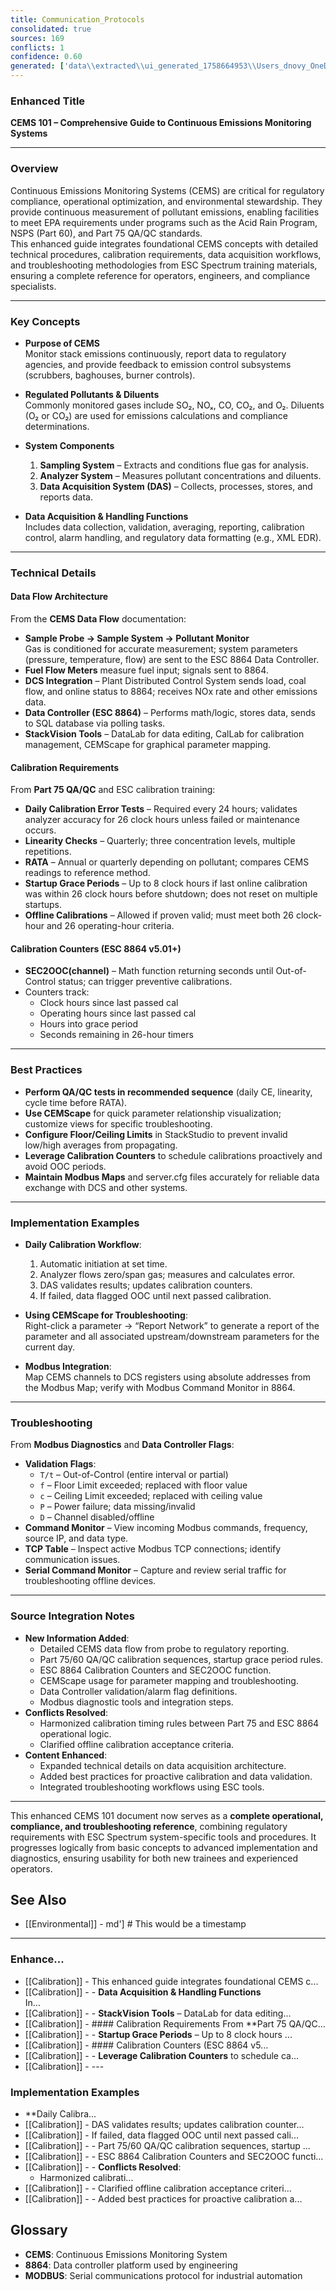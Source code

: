 ```yaml
---
title: Communication_Protocols
consolidated: true
sources: 169
conflicts: 1
confidence: 0.60
generated: ['data\\extracted\\ui_generated_1758664953\\Users_dnovy_OneDrive-ESC_TrainingMaterials_ReferencePresentations_TBS-26-hour-OOC-Checking-M-Shellpdf_28971277.md', 'data\\extracted\\ui_generated_1758664953\\Users_dnovy_OneDrive-ESC_TrainingMaterials_A_JobAids_CEMScape2021pdf_36784b15.md', 'data\\extracted\\ui_generated_1758664953\\Users_dnovy_OneDrive-ESC_TrainingMaterials_A_JobAids_DataContollerInfoAlarms2021pdf_7a54bc89.md', 'data\\extracted\\ui_generated_1758664953\\Users_dnovy_OneDrive-ESC_TrainingMaterials_A_JobAids_DataControllerValFlagspdf_383b1ed9.md', 'data\\extracted\\ui_generated_1758664953\\Users_dnovy_OneDrive-ESC_TrainingMaterials_ReferenceDocuments-Prism_CEMSDataFlowpdf_055a8a13.md', 'data\\extracted\\ui_generated_1758664953\\Users_dnovy_OneDrive-ESC_TrainingMaterials_ReferenceDocuments-Prism_CEMSValidationandCalculationsID221docx_2266572c.md', 'data\\extracted\\ui_generated_1758664953\\Users_dnovy_OneDrive-ESC_TrainingMaterials_ReferenceDocuments-Prism_DataController101pdf_e0e5ffb1.md', 'data\\extracted\\ui_generated_1758664953\\Users_dnovy_OneDrive-ESC_TrainingMaterials_ReferenceDocuments_CEMS101v2pdf_4b67f4b5.md', 'data\\extracted\\ui_generated_1758664953\\Users_dnovy_OneDrive-ESC_TrainingMaterials_ReferenceDocuments_CEMScapepdf_ede7b94d.md', 'data\\extracted\\ui_generated_1758664953\\Users_dnovy_OneDrive-ESC_TrainingMaterials_ReferenceDocuments_CEMSDataFlowpdf_6f47fff0.md', 'data\\extracted\\ui_generated_1758664953\\Users_dnovy_OneDrive-ESC_TrainingMaterials_ReferenceDocuments_CEMSValidationandCalculationsID221docx_b4d91435.md', 'data\\extracted\\ui_generated_1758664953\\Users_dnovy_OneDrive-ESC_TrainingMaterials_ReferenceDocuments_DataController101pdf_3ff9fe33.md', 'data\\extracted\\ui_generated_1758664953\\Users_dnovy_OneDrive-ESC_TrainingMaterials_ReferenceDocuments_DataLabDataLabViewerpdf_d93c504d.md', 'data\\extracted\\ui_generated_1758664953\\Users_dnovy_OneDrive-ESC_TrainingMaterials_ReferencePresentations_CEMS101v2pdf_8281c778.md', 'data\\extracted\\ui_generated_1758664953\\Users_dnovy_OneDrive-ESC_TrainingMaterials_ReferencePresentations_CEMScapepdf_9009dc8c.md', 'data\\extracted\\ui_generated_1758664953\\Users_dnovy_OneDrive-ESC_TrainingMaterials_ReferencePresentations_DataController101pdf_0f863799.md', 'data\\extracted\\ui_generated_1758664953\\Users_dnovy_OneDrive-ESC_TrainingMaterials_ReferencePresentations_DataLabDataLabViewerpdf_2e015a99.md', 'data\\extracted\\ui_generated_1758664953\\Users_dnovy_OneDrive-ESC_TrainingMaterials_5_Calibrations_2019CalibrationsEngineeringTrainingpptx_95532620.md', 'data\\extracted\\ui_generated_1758664953\\Users_dnovy_OneDrive-ESC_TrainingMaterials_5_Calibrations_2020CalibrationsEngineeringTrainingpptx_e6d99384.md', 'data\\extracted\\ui_generated_1758664953\\Users_dnovy_OneDrive-ESC_TrainingMaterials_5_Calibrations_Calibration_Specifications_And_References_Rev_6-6-20-18xlsx_1bfbda8e.md', 'data\\extracted\\ui_generated_1758664953\\Users_dnovy_OneDrive-ESC_TrainingMaterials_ReferenceDocuments-Prism_Calibration_Specifications_And_References_Rev_06-01-2023xlsx_e2aa0ce3.md', 'data\\extracted\\ui_generated_1758664953\\Users_dnovy_OneDrive-ESC_TrainingMaterials_ReferenceDocuments-Prism_New8864CalibrationCounterspptx_2d00b046.md', 'data\\extracted\\ui_generated_1758664953\\Users_dnovy_OneDrive-ESC_TrainingMaterials_ReferenceDocuments_Calibration_Specifications_And_References_Rev_06-01-2023xlsx_3ca0a2e4.md', 'data\\extracted\\ui_generated_1758664953\\Users_dnovy_OneDrive-ESC_TrainingMaterials_ReferenceDocuments_New8864CalibrationCounterspptx_972bc3c8.md', 'data\\extracted\\ui_generated_1758664953\\Users_dnovy_OneDrive-ESC_TrainingMaterials_ReferenceDocuments_Old_Calibration_Specifications_And_References_Rev_6-6-20-18xlsx_d4f71ee8.md', 'data\\extracted\\ui_generated_1758664953\\Users_dnovy_OneDrive-ESC_TrainingMaterials_ReferencePresentations_TBS-8864-Calibration-Counters-M-Shellpdf_8bc0d091.md', 'data\\extracted\\ui_generated_1758664953\\Users_dnovy_OneDrive-ESC_TrainingMaterials_6_Modbus_8864Emulator_Configure8864Emulatordocx_e0ebb965.md', 'data\\extracted\\ui_generated_1758664953\\Users_dnovy_OneDrive-ESC_TrainingMaterials_6_Modbus_8864Emulator_resources_Configure8864Emulatordocx_4af44cb7.md', 'data\\extracted\\ui_generated_1758664953\\Users_dnovy_OneDrive-ESC_TrainingMaterials_6_Modbus_8864Emulator_setupdemovideolinktxt_51d7cab4.md', 'data\\extracted\\ui_generated_1758664953\\Users_dnovy_OneDrive-ESC_TrainingMaterials_6_Modbus_8864Emulator__launcher__SupportPasswords_SV5_4txt_a1026db5.md', 'data\\extracted\\ui_generated_1758664953\\Users_dnovy_OneDrive-ESC_TrainingMaterials_6_Modbus_infoxlsx_7f8b1bbf.md', 'data\\extracted\\ui_generated_1758664953\\Users_dnovy_OneDrive-ESC_TrainingMaterials_6_Modbus_mbslavesetup_licensetxt_fcb4d1c7.md', 'data\\extracted\\ui_generated_1758664953\\Users_dnovy_OneDrive-ESC_TrainingMaterials_6_Modbus_mbslavesetup_MODBUSSlaveLicenseListxlsx_94c45dcc.md', 'data\\extracted\\ui_generated_1758664953\\Users_dnovy_OneDrive-ESC_TrainingMaterials_6_Modbus_mbslavesetup_ReadMetxt_c161a298.md', 'data\\extracted\\ui_generated_1758664953\\Users_dnovy_OneDrive-ESC_TrainingMaterials_6_Modbus_MODBUS101_1Fall2019UserGroupModbus101_8864-v5-04r15-User-Guide-092818pdf_bb86be4a.md', 'data\\extracted\\ui_generated_1758664953\\Users_dnovy_OneDrive-ESC_TrainingMaterials_6_Modbus_MODBUS101_1Fall2019UserGroupModbus101_LoggerListsxlsx_163b6944.md', 'data\\extracted\\ui_generated_1758664953\\Users_dnovy_OneDrive-ESC_TrainingMaterials_6_Modbus_MODBUS101_1Fall2019UserGroupModbus101_Modbus101Class05-15-2019pptx_9c408070.md', 'data\\extracted\\ui_generated_1758664953\\Users_dnovy_OneDrive-ESC_TrainingMaterials_6_Modbus_MODBUS101_1Fall2019UserGroupModbus101_Modbus101Class_Fall2019UserGrouppptx_712ef2a1.md', 'data\\extracted\\ui_generated_1758664953\\Users_dnovy_OneDrive-ESC_TrainingMaterials_6_Modbus_MODBUS101_1Fall2019UserGroupModbus101_MODBUS101StudentFolder_8864-v5-04r15-User-Guide-092818pdf_33bc537c.md', 'data\\extracted\\ui_generated_1758664953\\Users_dnovy_OneDrive-ESC_TrainingMaterials_6_Modbus_MODBUS101_1Fall2019UserGroupModbus101_MODBUS101StudentFolder_MODBUS101-Fall2019UserGrouppdf_a2c901d6.md', 'data\\extracted\\ui_generated_1758664953\\Users_dnovy_OneDrive-ESC_TrainingMaterials_6_Modbus_MODBUS101_1Fall2019UserGroupModbus101_MODBUS101StudentFolder_ModbusRegistersandBitsxlsx_156ab3f6.md', 'data\\extracted\\ui_generated_1758664953\\Users_dnovy_OneDrive-ESC_TrainingMaterials_6_Modbus_MODBUS101_1Fall2019UserGroupModbus101_MODBUS101StudentFolder_WebsiteforFloatingPointNumberstxt_5ee5224d.md', 'data\\extracted\\ui_generated_1758664953\\Users_dnovy_OneDrive-ESC_TrainingMaterials_6_Modbus_MODBUS101_1Fall2019UserGroupModbus101_ModbusRegistersandBitsxlsx_99d5bdbc.md', 'data\\extracted\\ui_generated_1758664953\\Users_dnovy_OneDrive-ESC_TrainingMaterials_6_Modbus_MODBUS101_1Fall2019UserGroupModbus101_scantimevspercentvalidreqxlsx_050c016c.md', 'data\\extracted\\ui_generated_1758664953\\Users_dnovy_OneDrive-ESC_TrainingMaterials_6_Modbus_MODBUS101_1Fall2019UserGroupModbus101_WebsiteforFloatingPointNumberstxt_f2c74b92.md', 'data\\extracted\\ui_generated_1758664953\\Users_dnovy_OneDrive-ESC_TrainingMaterials_6_Modbus_MODBUS101_2Fall2020Modbus101_MODBUS101StudentFolder_8864-v5-04r15-User-Guide-092818pdf_fcfc101b.md', 'data\\extracted\\ui_generated_1758664953\\Users_dnovy_OneDrive-ESC_TrainingMaterials_6_Modbus_MODBUS101_2Fall2020Modbus101_MODBUS101StudentFolder_MODBUS101-Fall2019UserGrouppdf_c11d8964.md', 'data\\extracted\\ui_generated_1758664953\\Users_dnovy_OneDrive-ESC_TrainingMaterials_6_Modbus_MODBUS101_2Fall2020Modbus101_MODBUS101StudentFolder_ModbusRegistersandBitsxlsx_a50c7c66.md', 'data\\extracted\\ui_generated_1758664953\\Users_dnovy_OneDrive-ESC_TrainingMaterials_6_Modbus_MODBUS101_2Fall2020Modbus101_MODBUS101StudentFolder_WebsiteforFloatingPointNumberstxt_8c619952.md', 'data\\extracted\\ui_generated_1758664953\\Users_dnovy_OneDrive-ESC_TrainingMaterials_6_Modbus_MODBUS101_2Fall2020Modbus101_PowerPoints_Archive_Modbus101Class_Spring2019Webinar-Copy10pptx_677368d9.md', 'data\\extracted\\ui_generated_1758664953\\Users_dnovy_OneDrive-ESC_TrainingMaterials_6_Modbus_MODBUS101_2Fall2020Modbus101_PowerPoints_Archive_Modbus101Class_Spring2019Webinar-Copy11pptx_c0f05095.md', 'data\\extracted\\ui_generated_1758664953\\Users_dnovy_OneDrive-ESC_TrainingMaterials_6_Modbus_MODBUS101_2Fall2020Modbus101_PowerPoints_Archive_Modbus101Class_Spring2019Webinar-Copy12pptx_a7f390ab.md', 'data\\extracted\\ui_generated_1758664953\\Users_dnovy_OneDrive-ESC_TrainingMaterials_6_Modbus_MODBUS101_2Fall2020Modbus101_PowerPoints_Archive_Modbus101Class_Spring2019Webinar-Copy13pptx_653c0ea2.md', 'data\\extracted\\ui_generated_1758664953\\Users_dnovy_OneDrive-ESC_TrainingMaterials_6_Modbus_MODBUS101_2Fall2020Modbus101_PowerPoints_Archive_Modbus101Class_Spring2019Webinar-Copy14pptx_aeb954a7.md', 'data\\extracted\\ui_generated_1758664953\\Users_dnovy_OneDrive-ESC_TrainingMaterials_6_Modbus_MODBUS101_2Fall2020Modbus101_PowerPoints_Archive_Modbus101Class_Spring2019Webinar-Copy8pptx_6f658b17.md', 'data\\extracted\\ui_generated_1758664953\\Users_dnovy_OneDrive-ESC_TrainingMaterials_6_Modbus_MODBUS101_2Fall2020Modbus101_PowerPoints_Archive_Modbus101Class_Spring2019Webinar-Copy9pptx_81334399.md', 'data\\extracted\\ui_generated_1758664953\\Users_dnovy_OneDrive-ESC_TrainingMaterials_6_Modbus_MODBUS101_2Fall2020Modbus101_PowerPoints_Part01-Overview_Modbus101_Spring2019pptx_7703c0a7.md', 'data\\extracted\\ui_generated_1758664953\\Users_dnovy_OneDrive-ESC_TrainingMaterials_6_Modbus_MODBUS101_2Fall2020Modbus101_PowerPoints_Part02-RegisterLocationsandDataFlow_Modbus101_Spring2019pptx_eb9e0cff.md', 'data\\extracted\\ui_generated_1758664953\\Users_dnovy_OneDrive-ESC_TrainingMaterials_6_Modbus_MODBUS101_2Fall2020Modbus101_PowerPoints_Part03-RegistersandCoils_Modbus101_Spring2019pptx_c58e0af7.md', 'data\\extracted\\ui_generated_1758664953\\Users_dnovy_OneDrive-ESC_TrainingMaterials_6_Modbus_MODBUS101_2Fall2020Modbus101_PowerPoints_Part04-BinaryandHexadecimalRepresentaion_Modbus101_Spring2019pptx_3752f7d6.md', 'data\\extracted\\ui_generated_1758664953\\Users_dnovy_OneDrive-ESC_TrainingMaterials_6_Modbus_MODBUS101_2Fall2020Modbus101_PowerPoints_Part05-IntegerandFloatingPointNumbers_Modbus101_Spring2019pptx_0b381daf.md', 'data\\extracted\\ui_generated_1758664953\\Users_dnovy_OneDrive-ESC_TrainingMaterials_6_Modbus_MODBUS101_2Fall2020Modbus101_PowerPoints_Part06-DataLoggerConfigurationsandAddressing_Modbus101_Spring2019pptx_56ca2801.md', 'data\\extracted\\ui_generated_1758664953\\Users_dnovy_OneDrive-ESC_TrainingMaterials_6_Modbus_MODBUS101_2Fall2020Modbus101_PowerPoints_Part07-SERVERCFGFileConfiguration_Modbus101_Spring2019pptx_74d66231.md', 'data\\extracted\\ui_generated_1758664953\\Users_dnovy_OneDrive-ESC_TrainingMaterials_6_Modbus_MODBUS101_2Fall2020Modbus101_PowerPoints_Part09-Excercises_Modbus101_Spring2019pptx_615dfb6e.md', 'data\\extracted\\ui_generated_1758664953\\Users_dnovy_OneDrive-ESC_TrainingMaterials_6_Modbus_MODBUS101_3Spring2020Modbus101_8864-v5-04r15-User-Guide-092818pdf_fc75c1f1.md', 'data\\extracted\\ui_generated_1758664953\\Users_dnovy_OneDrive-ESC_TrainingMaterials_6_Modbus_MODBUS101_3Spring2020Modbus101_LoggerListsxlsx_8616b233.md', 'data\\extracted\\ui_generated_1758664953\\Users_dnovy_OneDrive-ESC_TrainingMaterials_6_Modbus_MODBUS101_3Spring2020Modbus101_Modbus101Class_Spring2019Webinarpptx_1d01d54b.md', 'data\\extracted\\ui_generated_1758664953\\Users_dnovy_OneDrive-ESC_TrainingMaterials_6_Modbus_MODBUS101_3Spring2020Modbus101_Modbus101Class_Spring2019Webinar_200506pptx_9e76ea29.md', 'data\\extracted\\ui_generated_1758664953\\Users_dnovy_OneDrive-ESC_TrainingMaterials_6_Modbus_MODBUS101_3Spring2020Modbus101_MODBUS101StudentFolder_8864-v5-04r15-User-Guide-092818pdf_aca4ab53.md', 'data\\extracted\\ui_generated_1758664953\\Users_dnovy_OneDrive-ESC_TrainingMaterials_6_Modbus_MODBUS101_3Spring2020Modbus101_MODBUS101StudentFolder_MODBUS101-Fall2019UserGrouppdf_8b714f60.md', 'data\\extracted\\ui_generated_1758664953\\Users_dnovy_OneDrive-ESC_TrainingMaterials_6_Modbus_MODBUS101_3Spring2020Modbus101_MODBUS101StudentFolder_ModbusRegistersandBitsxlsx_a0635ccd.md', 'data\\extracted\\ui_generated_1758664953\\Users_dnovy_OneDrive-ESC_TrainingMaterials_6_Modbus_MODBUS101_3Spring2020Modbus101_MODBUS101StudentFolder_WebsiteforFloatingPointNumberstxt_28d8d6e3.md', 'data\\extracted\\ui_generated_1758664953\\Users_dnovy_OneDrive-ESC_TrainingMaterials_6_Modbus_MODBUS101_3Spring2020Modbus101_ModbusRegistersandBitsxlsx_bda91927.md', 'data\\extracted\\ui_generated_1758664953\\Users_dnovy_OneDrive-ESC_TrainingMaterials_6_Modbus_MODBUS101_3Spring2020Modbus101_PowerPoints_Archive_Modbus101Class_Spring2019Webinar-Copy10pptx_48bcb9a0.md', 'data\\extracted\\ui_generated_1758664953\\Users_dnovy_OneDrive-ESC_TrainingMaterials_6_Modbus_MODBUS101_3Spring2020Modbus101_PowerPoints_Archive_Modbus101Class_Spring2019Webinar-Copy11pptx_1b5e542b.md', 'data\\extracted\\ui_generated_1758664953\\Users_dnovy_OneDrive-ESC_TrainingMaterials_6_Modbus_MODBUS101_3Spring2020Modbus101_PowerPoints_Archive_Modbus101Class_Spring2019Webinar-Copy12pptx_e933c4af.md', 'data\\extracted\\ui_generated_1758664953\\Users_dnovy_OneDrive-ESC_TrainingMaterials_6_Modbus_MODBUS101_3Spring2020Modbus101_PowerPoints_Archive_Modbus101Class_Spring2019Webinar-Copy13pptx_95775987.md', 'data\\extracted\\ui_generated_1758664953\\Users_dnovy_OneDrive-ESC_TrainingMaterials_6_Modbus_MODBUS101_3Spring2020Modbus101_PowerPoints_Archive_Modbus101Class_Spring2019Webinar-Copy14pptx_8603ffdd.md', 'data\\extracted\\ui_generated_1758664953\\Users_dnovy_OneDrive-ESC_TrainingMaterials_6_Modbus_MODBUS101_3Spring2020Modbus101_PowerPoints_Archive_Modbus101Class_Spring2019Webinar-Copy8pptx_0cd05333.md', 'data\\extracted\\ui_generated_1758664953\\Users_dnovy_OneDrive-ESC_TrainingMaterials_6_Modbus_MODBUS101_3Spring2020Modbus101_PowerPoints_Archive_Modbus101Class_Spring2019Webinar-Copy9pptx_0be638da.md', 'data\\extracted\\ui_generated_1758664953\\Users_dnovy_OneDrive-ESC_TrainingMaterials_6_Modbus_MODBUS101_3Spring2020Modbus101_PowerPoints_Part01-Overview_Modbus101_Spring2019pptx_3f80619a.md', 'data\\extracted\\ui_generated_1758664953\\Users_dnovy_OneDrive-ESC_TrainingMaterials_6_Modbus_MODBUS101_3Spring2020Modbus101_PowerPoints_Part02-RegisterLocationsandDataFlow_Modbus101_Spring2019pptx_8ede2e6f.md', 'data\\extracted\\ui_generated_1758664953\\Users_dnovy_OneDrive-ESC_TrainingMaterials_6_Modbus_MODBUS101_3Spring2020Modbus101_PowerPoints_Part03-RegistersandCoils_Modbus101_Spring2019pptx_fe8b383f.md', 'data\\extracted\\ui_generated_1758664953\\Users_dnovy_OneDrive-ESC_TrainingMaterials_6_Modbus_MODBUS101_3Spring2020Modbus101_PowerPoints_Part04-BinaryandHexadecimalRepresentaion_Modbus101_Spring2019pptx_22ee7344.md', 'data\\extracted\\ui_generated_1758664953\\Users_dnovy_OneDrive-ESC_TrainingMaterials_6_Modbus_MODBUS101_3Spring2020Modbus101_PowerPoints_Part05-IntegerandFloatingPointNumbers_Modbus101_Spring2019pptx_1999cb1f.md', 'data\\extracted\\ui_generated_1758664953\\Users_dnovy_OneDrive-ESC_TrainingMaterials_6_Modbus_MODBUS101_3Spring2020Modbus101_PowerPoints_Part06-DataLoggerConfigurationsandAddressing_Modbus101_Spring2019pptx_1e117091.md', 'data\\extracted\\ui_generated_1758664953\\Users_dnovy_OneDrive-ESC_TrainingMaterials_6_Modbus_MODBUS101_3Spring2020Modbus101_PowerPoints_Part07-SERVERCFGFileConfiguration_Modbus101_Spring2019pptx_bb60eef5.md', 'data\\extracted\\ui_generated_1758664953\\Users_dnovy_OneDrive-ESC_TrainingMaterials_6_Modbus_MODBUS101_3Spring2020Modbus101_PowerPoints_Part09-Excercises_Modbus101_Spring2019pptx_5379f891.md', 'data\\extracted\\ui_generated_1758664953\\Users_dnovy_OneDrive-ESC_TrainingMaterials_6_Modbus_MODBUS101_3Spring2020Modbus101_scantimevspercentvalidreqxlsx_a4d8329e.md', 'data\\extracted\\ui_generated_1758664953\\Users_dnovy_OneDrive-ESC_TrainingMaterials_6_Modbus_MODBUS101_3Spring2020Modbus101_WebsiteforFloatingPointNumberstxt_76a91240.md', 'data\\extracted\\ui_generated_1758664953\\Users_dnovy_OneDrive-ESC_TrainingMaterials_6_Modbus_MODBUS101_4Fall2021Modbus101_archive_Modbus101Class_Spring2019Webinarpptx_5aa0338b.md', 'data\\extracted\\ui_generated_1758664953\\Users_dnovy_OneDrive-ESC_TrainingMaterials_6_Modbus_MODBUS101_4Fall2021Modbus101_archive_Modbus101Class_Spring2019Webinar_200506pptx_9f3ebd37.md', 'data\\extracted\\ui_generated_1758664953\\Users_dnovy_OneDrive-ESC_TrainingMaterials_6_Modbus_MODBUS101_4Fall2021Modbus101_Modbus101Class_Fall2021UserGrouppptx_c34cac0f.md', 'data\\extracted\\ui_generated_1758664953\\Users_dnovy_OneDrive-ESC_TrainingMaterials_6_Modbus_MODBUS101_4Fall2021Modbus101_Modbus101StudentFolder_8864-v601r53-UserGuide-062821pdf_38e993dc.md', 'data\\extracted\\ui_generated_1758664953\\Users_dnovy_OneDrive-ESC_TrainingMaterials_6_Modbus_MODBUS101_4Fall2021Modbus101_Modbus101StudentFolder_MODBUS101-Fall2021UserGrouppdf_1d59e736.md', 'data\\extracted\\ui_generated_1758664953\\Users_dnovy_OneDrive-ESC_TrainingMaterials_6_Modbus_MODBUS101_4Fall2021Modbus101_Modbus101StudentFolder_ModbusRegistersandBitsxlsx_59c9fdd3.md', 'data\\extracted\\ui_generated_1758664953\\Users_dnovy_OneDrive-ESC_TrainingMaterials_6_Modbus_MODBUS101_4Fall2021Modbus101_Modbus101StudentFolder_WebsiteforFloatingPointNumberstxt_e150f01b.md', 'data\\extracted\\ui_generated_1758664953\\Users_dnovy_OneDrive-ESC_TrainingMaterials_6_Modbus_MODBUS101_4Fall2021Modbus101_ModbusRegistersandBitsxlsx_4ae3357f.md', 'data\\extracted\\ui_generated_1758664953\\Users_dnovy_OneDrive-ESC_TrainingMaterials_6_Modbus_MODBUS101_4Fall2021Modbus101_scantimevspercentvalidreqxlsx_bef70ea0.md', 'data\\extracted\\ui_generated_1758664953\\Users_dnovy_OneDrive-ESC_TrainingMaterials_6_Modbus_MODBUS101_4Fall2021Modbus101_UG_Fall_2021_PPT_Templatepptx_a3e90b9b.md', 'data\\extracted\\ui_generated_1758664953\\Users_dnovy_OneDrive-ESC_TrainingMaterials_6_Modbus_MODBUS101_4Fall2021Modbus101_WebsiteforFloatingPointNumberstxt_d665e6dd.md', 'data\\extracted\\ui_generated_1758664953\\Users_dnovy_OneDrive-ESC_TrainingMaterials_6_Modbus_MODBUS101_5Fall2022Modbus101_8864SSetupFiles_Modbus_101_CRS_221021txt_0d6bf17d.md', 'data\\extracted\\ui_generated_1758664953\\Users_dnovy_OneDrive-ESC_TrainingMaterials_6_Modbus_MODBUS101_5Fall2022Modbus101_laptop_files_modbus_class_sharepoint_sitetxt_a13a013f.md', 'data\\extracted\\ui_generated_1758664953\\Users_dnovy_OneDrive-ESC_TrainingMaterials_6_Modbus_MODBUS101_5Fall2022Modbus101_laptop_files_SupportPasswords_SV5_4txt_6a4e3515.md', 'data\\extracted\\ui_generated_1758664953\\Users_dnovy_OneDrive-ESC_TrainingMaterials_6_Modbus_MODBUS101_5Fall2022Modbus101_Modbus101Class_Fall2021UserGrouppptx_b48c4e72.md', 'data\\extracted\\ui_generated_1758664953\\Users_dnovy_OneDrive-ESC_TrainingMaterials_6_Modbus_MODBUS101_5Fall2022Modbus101_Modbus101Class_Fall2021UserGroup_withYasminsnotespptx_da92d146.md', 'data\\extracted\\ui_generated_1758664953\\Users_dnovy_OneDrive-ESC_TrainingMaterials_6_Modbus_MODBUS101_5Fall2022Modbus101_Modbus101StudentFolder_8864-v602r68-UserGuide-040522pdf_38912915.md', 'data\\extracted\\ui_generated_1758664953\\Users_dnovy_OneDrive-ESC_TrainingMaterials_6_Modbus_MODBUS101_5Fall2022Modbus101_Modbus101StudentFolder_MODBUS101-Fall2021UserGrouppdf_ca3d1a6b.md', 'data\\extracted\\ui_generated_1758664953\\Users_dnovy_OneDrive-ESC_TrainingMaterials_6_Modbus_MODBUS101_5Fall2022Modbus101_Modbus101StudentFolder_ModbusRegistersandBitsxlsx_73c6ecb0.md', 'data\\extracted\\ui_generated_1758664953\\Users_dnovy_OneDrive-ESC_TrainingMaterials_6_Modbus_MODBUS101_5Fall2022Modbus101_Modbus101StudentFolder_WebsiteforFloatingPointNumberstxt_721bc4dc.md', 'data\\extracted\\ui_generated_1758664953\\Users_dnovy_OneDrive-ESC_TrainingMaterials_6_Modbus_MODBUS101_5Fall2022Modbus101_MODBUSComputerListxlsx_23435117.md', 'data\\extracted\\ui_generated_1758664953\\Users_dnovy_OneDrive-ESC_TrainingMaterials_6_Modbus_MODBUS101_5Fall2022Modbus101_modbus_class_sharepoint_sitetxt_1139c441.md', 'data\\extracted\\ui_generated_1758664953\\Users_dnovy_OneDrive-ESC_TrainingMaterials_6_Modbus_MODBUS101_5Fall2022Modbus101_WebsiteforFloatingPointNumberstxt_c06c0d97.md', 'data\\extracted\\ui_generated_1758664953\\Users_dnovy_OneDrive-ESC_TrainingMaterials_6_Modbus_MODBUS101__archive_Modbus101Class05-15-2019pptx_20b6a927.md', 'data\\extracted\\ui_generated_1758664953\\Users_dnovy_OneDrive-ESC_TrainingMaterials_6_Modbus_MODBUS101__archive_Modbus101Class10_04_18pptx_d6b6e782.md', 'data\\extracted\\ui_generated_1758664953\\Users_dnovy_OneDrive-ESC_TrainingMaterials_6_Modbus_MODBUS101__archive_Modbus101Class11_08_18ForPresentationpptx_a0e99591.md', 'data\\extracted\\ui_generated_1758664953\\Users_dnovy_OneDrive-ESC_TrainingMaterials_6_Modbus_MODBUS101__archive_MODBUSTrainingClass3-19-2018CAPPTX_40332a73.md', 'data\\extracted\\ui_generated_1758664953\\Users_dnovy_OneDrive-ESC_TrainingMaterials_6_Modbus_MODBUS201_1Fall2018UserGroupModbus201_Modbus201Class11_08_18ForPresentationpptx_dfcd7474.md', 'data\\extracted\\ui_generated_1758664953\\Users_dnovy_OneDrive-ESC_TrainingMaterials_6_Modbus_MODBUS201_1Fall2018UserGroupModbus201_MODBUSErrorCodeToolxlsx_850341ec.md', 'data\\extracted\\ui_generated_1758664953\\Users_dnovy_OneDrive-ESC_TrainingMaterials_6_Modbus_MODBUS201_1Fall2018UserGroupModbus201_MODBUSExceptionCodes-CodeNameMeaningspdf_7b65ed50.md', 'data\\extracted\\ui_generated_1758664953\\Users_dnovy_OneDrive-ESC_TrainingMaterials_6_Modbus_MODBUS201_2Fall2019UserGroupModbus201_Modbus201Class_191028pptx_f0c72946.md', 'data\\extracted\\ui_generated_1758664953\\Users_dnovy_OneDrive-ESC_TrainingMaterials_6_Modbus_MODBUS201_2Fall2019UserGroupModbus201_MODBUS201StudentFolder_MODBUS201-Fall2019UserGrouppdf_4d45e8a1.md', 'data\\extracted\\ui_generated_1758664953\\Users_dnovy_OneDrive-ESC_TrainingMaterials_6_Modbus_MODBUS201_2Fall2019UserGroupModbus201_MODBUS201StudentFolder_MODBUSErrorCodeToolxlsx_d31ad6b2.md', 'data\\extracted\\ui_generated_1758664953\\Users_dnovy_OneDrive-ESC_TrainingMaterials_6_Modbus_MODBUS201_2Fall2019UserGroupModbus201_MODBUS201StudentFolder_MODBUSExceptionCodes-CodeNameMeaningspdf_6289db1e.md', 'data\\extracted\\ui_generated_1758664953\\Users_dnovy_OneDrive-ESC_TrainingMaterials_6_Modbus_MODBUS201_3Fall2021UserGroupModbus201_Modbus201Class-UserGroupFall2021pptx_a782557a.md', 'data\\extracted\\ui_generated_1758664953\\Users_dnovy_OneDrive-ESC_TrainingMaterials_6_Modbus_MODBUS201_3Fall2021UserGroupModbus201_Modbus201StudentFolder_8864-v601r53-UserGuide-062821pdf_a251a605.md', 'data\\extracted\\ui_generated_1758664953\\Users_dnovy_OneDrive-ESC_TrainingMaterials_6_Modbus_MODBUS201_3Fall2021UserGroupModbus201_Modbus201StudentFolder_MODBUS201-Fall2021UserGrouppdf_988bcef5.md', 'data\\extracted\\ui_generated_1758664953\\Users_dnovy_OneDrive-ESC_TrainingMaterials_6_Modbus_MODBUS201_3Fall2021UserGroupModbus201_Modbus201StudentFolder_MODBUSErrorCodeToolxlsx_4a74f4a0.md', 'data\\extracted\\ui_generated_1758664953\\Users_dnovy_OneDrive-ESC_TrainingMaterials_6_Modbus_MODBUS201_3Fall2021UserGroupModbus201_Modbus201StudentFolder_MODBUSExceptionCodes-CodeNameMeaningspdf_39e7fe3a.md', 'data\\extracted\\ui_generated_1758664953\\Users_dnovy_OneDrive-ESC_TrainingMaterials_6_Modbus_MODBUS201_3Fall2021UserGroupModbus201_Modbus201StudentFolder_ModbusRegistersandBitsxlsx_7f04b382.md', 'data\\extracted\\ui_generated_1758664953\\Users_dnovy_OneDrive-ESC_TrainingMaterials_6_Modbus_MODBUS201_3Fall2021UserGroupModbus201_MODBUSErrorCodeToolxlsx_235946a9.md', 'data\\extracted\\ui_generated_1758664953\\Users_dnovy_OneDrive-ESC_TrainingMaterials_6_Modbus_MODBUS201_3Fall2021UserGroupModbus201_MODBUSExceptionCodes-CodeNameMeaningspdf_8cabfa98.md', 'data\\extracted\\ui_generated_1758664953\\Users_dnovy_OneDrive-ESC_TrainingMaterials_6_Modbus_MODBUS201__archive_MODBUSAdvancedFeaturesandTroubleshootingpptx_01622d4a.md', 'data\\extracted\\ui_generated_1758664953\\Users_dnovy_OneDrive-ESC_TrainingMaterials_6_Modbus_MODBUS201__archive_NewPresentation_Modbus201Class07-09-2019pptx_d1b789e2.md', 'data\\extracted\\ui_generated_1758664953\\Users_dnovy_OneDrive-ESC_TrainingMaterials_6_Modbus_MODBUS201__archive_NewPresentation_Modbus201Class10_04_18pptx_8faaf22d.md', 'data\\extracted\\ui_generated_1758664953\\Users_dnovy_OneDrive-ESC_TrainingMaterials_6_Modbus_MODBUS201__archive_NewPresentation_Modbus201Class11_08_18ForPresentationpptx_b93b5aac.md', 'data\\extracted\\ui_generated_1758664953\\Users_dnovy_OneDrive-ESC_TrainingMaterials_6_Modbus_MODBUS201__archive_NewPresentation_MODBUSErrorCodeToolxlsx_17a033cf.md', 'data\\extracted\\ui_generated_1758664953\\Users_dnovy_OneDrive-ESC_TrainingMaterials_6_Modbus_MODBUSDiagnostics_Archive_Modbus101_ModbusRegistersandBitsxlsx_7ed2ff26.md', 'data\\extracted\\ui_generated_1758664953\\Users_dnovy_OneDrive-ESC_TrainingMaterials_6_Modbus_MODBUSDiagnostics_Archive_Modbus101_MODBUSTrainingClass3-19-2018CAPPTX_d9065465.md', 'data\\extracted\\ui_generated_1758664953\\Users_dnovy_OneDrive-ESC_TrainingMaterials_6_Modbus_MODBUSDiagnostics_Archive_Modbus101_NewPowerpoint_Modbus101Class10_04_18pptx_da9650e7.md', 'data\\extracted\\ui_generated_1758664953\\Users_dnovy_OneDrive-ESC_TrainingMaterials_6_Modbus_MODBUSDiagnostics_Archive_Modbus101_NewPowerpoint_Modbus101Class11_08_18ForPresentationpptx_697f17d6.md', 'data\\extracted\\ui_generated_1758664953\\Users_dnovy_OneDrive-ESC_TrainingMaterials_6_Modbus_MODBUSDiagnostics_Archive_Modbus101_WebsiteforFloatingPointNumberstxt_9df246e7.md', 'data\\extracted\\ui_generated_1758664953\\Users_dnovy_OneDrive-ESC_TrainingMaterials_6_Modbus_MODBUSDiagnostics_Archive_Modbus201_MODBUSAdvancedFeaturesandTroubleshootingpptx_ed826da9.md', 'data\\extracted\\ui_generated_1758664953\\Users_dnovy_OneDrive-ESC_TrainingMaterials_6_Modbus_MODBUSDiagnostics_Archive_Modbus201_MODBUSExceptionCodes-CodeNameMeaningspdf_2d48d6ad.md', 'data\\extracted\\ui_generated_1758664953\\Users_dnovy_OneDrive-ESC_TrainingMaterials_6_Modbus_MODBUSDiagnostics_Archive_Modbus201_NewPresentation_Modbus201Class10_04_18pptx_0234bcb6.md', 'data\\extracted\\ui_generated_1758664953\\Users_dnovy_OneDrive-ESC_TrainingMaterials_6_Modbus_MODBUSDiagnostics_Archive_Modbus201_NewPresentation_Modbus201Class11_08_18ForPresentationpptx_c1941685.md', 'data\\extracted\\ui_generated_1758664953\\Users_dnovy_OneDrive-ESC_TrainingMaterials_6_Modbus_MODBUSDiagnostics_Archive_Modbus201_NewPresentation_MODBUSErrorCodeToolxlsx_bc480476.md', 'data\\extracted\\ui_generated_1758664953\\Users_dnovy_OneDrive-ESC_TrainingMaterials_6_Modbus_MODBUSDiagnostics_Archive_ModbusLoggerIPsxlsx_2813a76a.md', 'data\\extracted\\ui_generated_1758664953\\Users_dnovy_OneDrive-ESC_TrainingMaterials_6_Modbus_MODBUSDiagnostics_Archive_Ping_Resultstxt_2f4d7c38.md', 'data\\extracted\\ui_generated_1758664953\\Users_dnovy_OneDrive-ESC_TrainingMaterials_6_Modbus_MODBUSDiagnostics_Archive_TracingDownaModbusProblempptx_ae1a2441.md', 'data\\extracted\\ui_generated_1758664953\\Users_dnovy_OneDrive-ESC_TrainingMaterials_6_Modbus_MODBUSDiagnostics_Archive_usernameandpasswordsxlsx_a42516ab.md', 'data\\extracted\\ui_generated_1758664953\\Users_dnovy_OneDrive-ESC_TrainingMaterials_6_Modbus_MODBUSDiagnostics_ModbusDiagnostics_190808pdf_0c3d4bd7.md', 'data\\extracted\\ui_generated_1758664953\\Users_dnovy_OneDrive-ESC_TrainingMaterials_6_Modbus_MODBUSDiagnostics_ModbusDiagnostics_190808pptx_a7e3646b.md', 'data\\extracted\\ui_generated_1758664953\\Users_dnovy_OneDrive-ESC_TrainingMaterials_6_Modbus_MODBUSDiagnostics_ModbusDiagnostics_UserGroupSpring2019pptx_58fce15c.md', 'data\\extracted\\ui_generated_1758664953\\Users_dnovy_OneDrive-ESC_TrainingMaterials_6_Modbus_MODBUSDiagnostics_UG_Fall_2021_PPT_ModbusTroubleshooting-DouglasNovypptx_6c4419c5.md', 'data\\extracted\\ui_generated_1758664953\\Users_dnovy_OneDrive-ESC_TrainingMaterials_6_Modbus_ModbusLoggerIPsxlsx_8415aee6.md', 'data\\extracted\\ui_generated_1758664953\\Users_dnovy_OneDrive-ESC_TrainingMaterials_6_Modbus_resources_ModbusErrorCodeToolxlsx_7362cd3f.md', 'data\\extracted\\ui_generated_1758664953\\Users_dnovy_OneDrive-ESC_TrainingMaterials_6_Modbus_resources_Modbuspackedregisterforalarmingexamplevaluesxlsx_32209cb9.md', 'data\\extracted\\ui_generated_1758664953\\Users_dnovy_OneDrive-ESC_TrainingMaterials_6_Modbus_resources_ModbusRegistersandBitsxlsx_dd2d5485.md', 'data\\extracted\\ui_generated_1758664953\\Users_dnovy_OneDrive-ESC_TrainingMaterials_6_Modbus_resources_WebsiteforFloatingPointNumberstxt_85401467.md', 'data\\extracted\\ui_generated_1758664953\\Users_dnovy_OneDrive-ESC_TrainingMaterials_6_Modbus_usernameandpasswordsxlsx_85451af9.md', 'data\\extracted\\ui_generated_1758664953\\Users_dnovy_OneDrive-ESC_TrainingMaterials_6_Modbus__archive_MODBUSAdvancedFeaturesandTroubleshootingpptx_fec8f4d1.md', 'data\\extracted\\ui_generated_1758664953\\Users_dnovy_OneDrive-ESC_TrainingMaterials_6_Modbus__archive_REMODBUSclassmsg_c964e8da.md', 'data\\extracted\\ui_generated_1758664953\\Users_dnovy_OneDrive-ESC_TrainingMaterials_ReferencePresentations_Navigating-Modbus-Map_C-Anderson-Webinarpdf_cfd3d25f.md', 'data\\extracted\\ui_generated_1758664953\\Users_dnovy_OneDrive-ESC_TrainingMaterials_ReferencePresentations_TBS-MODBUS101pptx_42baf0c2.md', 'data\\extracted\\ui_generated_1758664953\\Users_dnovy_OneDrive-ESC_TrainingMaterials_9_Regulations_03-Part75QAQCRequirementspdf_bf7b7b09.md', 'data\\extracted\\ui_generated_1758664953\\Users_dnovy_OneDrive-ESC_TrainingMaterials_9_Regulations_04-Part60QAQCRequirementspdf_9b75cf36.md', 'data\\extracted\\ui_generated_1758664953\\Users_dnovy_OneDrive-ESC_TrainingMaterials_9_Regulations_09-EGUMATSOverviewpdf_d783d524.md', 'data\\extracted\\ui_generated_1758664953\\Users_dnovy_OneDrive-ESC_TrainingMaterials_ReferencePresentations_01-CEMS101ID186pdf_c45fc32c.md']  # This would be a timestamp
---
```


### Enhanced Title
**CEMS 101 – Comprehensive Guide to Continuous Emissions Monitoring Systems**

---

### Overview
Continuous Emissions Monitoring Systems (CEMS) are critical for regulatory compliance, operational optimization, and environmental stewardship. They provide continuous measurement of pollutant emissions, enabling facilities to meet EPA requirements under programs such as the Acid Rain Program, NSPS (Part 60), and Part 75 QA/QC standards.  
This enhanced guide integrates foundational CEMS concepts with detailed technical procedures, calibration requirements, data acquisition workflows, and troubleshooting methodologies from ESC Spectrum training materials, ensuring a complete reference for operators, engineers, and compliance specialists.

---

### Key Concepts
- **Purpose of CEMS**  
  Monitor stack emissions continuously, report data to regulatory agencies, and provide feedback to emission control subsystems (scrubbers, baghouses, burner controls).
  
- **Regulated Pollutants & Diluents**  
  Commonly monitored gases include SO₂, NOₓ, CO, CO₂, and O₂. Diluents (O₂ or CO₂) are used for emissions calculations and compliance determinations.

- **System Components**  
  1. **Sampling System** – Extracts and conditions flue gas for analysis.  
  2. **Analyzer System** – Measures pollutant concentrations and diluents.  
  3. **Data Acquisition System (DAS)** – Collects, processes, stores, and reports data.

- **Data Acquisition & Handling Functions**  
  Includes data collection, validation, averaging, reporting, calibration control, alarm handling, and regulatory data formatting (e.g., XML EDR).

---

### Technical Details
#### Data Flow Architecture
From the **CEMS Data Flow** documentation:
- **Sample Probe → Sample System → Pollutant Monitor**  
  Gas is conditioned for accurate measurement; system parameters (pressure, temperature, flow) are sent to the ESC 8864 Data Controller.
- **Fuel Flow Meters** measure fuel input; signals sent to 8864.
- **DCS Integration** – Plant Distributed Control System sends load, coal flow, and online status to 8864; receives NOx rate and other emissions data.
- **Data Controller (ESC 8864)** – Performs math/logic, stores data, sends to SQL database via polling tasks.
- **StackVision Tools** – DataLab for data editing, CalLab for calibration management, CEMScape for graphical parameter mapping.

#### Calibration Requirements
From **Part 75 QA/QC** and ESC calibration training:
- **Daily Calibration Error Tests** – Required every 24 hours; validates analyzer accuracy for 26 clock hours unless failed or maintenance occurs.
- **Linearity Checks** – Quarterly; three concentration levels, multiple repetitions.
- **RATA** – Annual or quarterly depending on pollutant; compares CEMS readings to reference method.
- **Startup Grace Periods** – Up to 8 clock hours if last online calibration was within 26 clock hours before shutdown; does not reset on multiple startups.
- **Offline Calibrations** – Allowed if proven valid; must meet both 26 clock-hour and 26 operating-hour criteria.

#### Calibration Counters (ESC 8864 v5.01+)
- **SEC2OOC(channel)** – Math function returning seconds until Out-of-Control status; can trigger preventive calibrations.
- Counters track:
  - Clock hours since last passed cal
  - Operating hours since last passed cal
  - Hours into grace period
  - Seconds remaining in 26-hour timers

---

### Best Practices
- **Perform QA/QC tests in recommended sequence** (daily CE, linearity, cycle time before RATA).
- **Use CEMScape** for quick parameter relationship visualization; customize views for specific troubleshooting.
- **Configure Floor/Ceiling Limits** in StackStudio to prevent invalid low/high averages from propagating.
- **Leverage Calibration Counters** to schedule calibrations proactively and avoid OOC periods.
- **Maintain Modbus Maps** and server.cfg files accurately for reliable data exchange with DCS and other systems.

---

### Implementation Examples
- **Daily Calibration Workflow**:  
  1. Automatic initiation at set time.  
  2. Analyzer flows zero/span gas; measures and calculates error.  
  3. DAS validates results; updates calibration counters.  
  4. If failed, data flagged OOC until next passed calibration.

- **Using CEMScape for Troubleshooting**:  
  Right-click a parameter → “Report Network” to generate a report of the parameter and all associated upstream/downstream parameters for the current day.

- **Modbus Integration**:  
  Map CEMS channels to DCS registers using absolute addresses from the Modbus Map; verify with Modbus Command Monitor in 8864.

---

### Troubleshooting
From **Modbus Diagnostics** and **Data Controller Flags**:
- **Validation Flags**:
  - `T/t` – Out-of-Control (entire interval or partial)
  - `f` – Floor Limit exceeded; replaced with floor value
  - `c` – Ceiling Limit exceeded; replaced with ceiling value
  - `P` – Power failure; data missing/invalid
  - `D` – Channel disabled/offline
- **Command Monitor** – View incoming Modbus commands, frequency, source IP, and data type.
- **TCP Table** – Inspect active Modbus TCP connections; identify communication issues.
- **Serial Command Monitor** – Capture and review serial traffic for troubleshooting offline devices.

---

### Source Integration Notes
- **New Information Added**:
  - Detailed CEMS data flow from probe to regulatory reporting.
  - Part 75/60 QA/QC calibration sequences, startup grace period rules.
  - ESC 8864 Calibration Counters and SEC2OOC function.
  - CEMScape usage for parameter mapping and troubleshooting.
  - Data Controller validation/alarm flag definitions.
  - Modbus diagnostic tools and integration steps.
- **Conflicts Resolved**:
  - Harmonized calibration timing rules between Part 75 and ESC 8864 operational logic.
  - Clarified offline calibration acceptance criteria.
- **Content Enhanced**:
  - Expanded technical details on data acquisition architecture.
  - Added best practices for proactive calibration and data validation.
  - Integrated troubleshooting workflows using ESC tools.

---

This enhanced CEMS 101 document now serves as a **complete operational, compliance, and troubleshooting reference**, combining regulatory requirements with ESC Spectrum system-specific tools and procedures. It progresses logically from basic concepts to advanced implementation and diagnostics, ensuring usability for both new trainees and experienced operators.

## See Also

- [[Environmental]] - md']  # This would be a timestamp
---

### Enhance...
- [[Calibration]] - This enhanced guide integrates foundational CEMS c...
- [[Calibration]] - - **Data Acquisition & Handling Functions**  
  In...
- [[Calibration]] - - **StackVision Tools** – DataLab for data editing...
- [[Calibration]] - #### Calibration Requirements
From **Part 75 QA/QC...
- [[Calibration]] - - **Startup Grace Periods** – Up to 8 clock hours ...
- [[Calibration]] - #### Calibration Counters (ESC 8864 v5...
- [[Calibration]] - - **Leverage Calibration Counters** to schedule ca...
- [[Calibration]] - ---

### Implementation Examples
- **Daily Calibra...
- [[Calibration]] - DAS validates results; updates calibration counter...
- [[Calibration]] - If failed, data flagged OOC until next passed cali...
- [[Calibration]] - - Part 75/60 QA/QC calibration sequences, startup ...
- [[Calibration]] - - ESC 8864 Calibration Counters and SEC2OOC functi...
- [[Calibration]] - - **Conflicts Resolved**:
  - Harmonized calibrati...
- [[Calibration]] - - Clarified offline calibration acceptance criteri...
- [[Calibration]] - - Added best practices for proactive calibration a...


## Glossary

- **CEMS**: Continuous Emissions Monitoring System
- **8864**: Data controller platform used by engineering
- **MODBUS**: Serial communications protocol for industrial automation
